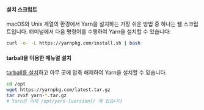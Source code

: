 #### 설치 스크립트

macOS와 Unix 게열의 환경에서 Yarn을 설치하는 가장 쉬운 방법 중 하나는 쉘 스크립트입니다.
터미널에서 다음 명령어를 수행하여 Yarn을 설치할 수 있습니다:

```sh
curl -o- -L https://yarnpkg.com/install.sh | bash
```

#### tarball을 이용한 메뉴얼 설치

[tarball를 설치](https://yarnpkg.com/latest.tar.gz)하고 아무 곳에 압축 해제하여 Yarn을 설치할 수 있습니다.

```sh
cd /opt
wget https://yarnpkg.com/latest.tar.gz
tar zvxf yarn-*.tar.gz
# Yarn은 이제 /opt/yarn-[version]/ 에 있습니다
```
